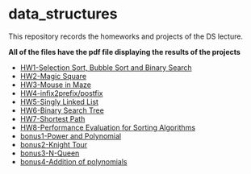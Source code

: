 # data_structures

This repository records the homeworks and projects of the DS lecture.

**All of the files have the pdf file displaying the results of the projects**

- [HW1-Selection Sort, Bubble Sort and Binary Search](./HW1)
- [HW2-Magic Square](./HW2)
- [HW3-Mouse in Maze](./HW3)
- [HW4-infix2prefix/postfix](./HW4)
- [HW5-Singly Linked List](./HW5)
- [HW6-Binary Search Tree](./HW6)
- [HW7-Shortest Path](./HW7)
- [HW8-Performance Evaluation for Sorting Algorithms](./HW8)
- [bonus1-Power and Polynomial](./bonus1)
- [bonus2-Knight Tour](./bonus2)
- [bonus3-N-Queen](./bonus3)
- [bonus4-Addition of polynomials](./bonus4)
